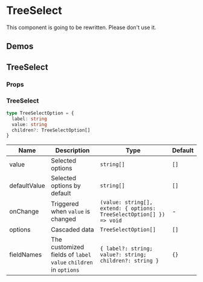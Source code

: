 # TreeSelect <Experimental></Experimental>

<Alert type="error">
This component is going to be rewritten. Please don't use it.
</Alert>

## Demos

<code src="./demos/demo1.tsx"></code>

## TreeSelect

### Props

### TreeSelect

```typescript | pure
type TreeSelectOption = {
  label: string
  value: string
  children?: TreeSelectOption[]
}
```

| Name         | Description                                                      | Type                                                                 | Default |
| ------------ | ---------------------------------------------------------------- | -------------------------------------------------------------------- | ------- |
| value        | Selected options                                                 | `string[]`                                                           | `[]`    |
| defaultValue | Selected options by default                                      | `string[]`                                                           | `[]`    |
| onChange     | Triggered when `value` is changed                                | `(value: string[], extend: { options: TreeSelectOption[] }) => void` | -       |
| options      | Cascaded data                                                    | `TreeSelectOption[]`                                                 | `[]`    |
| fieldNames   | The customized fields of `label` `value` `children` in `options` | `{ label?: string; value?: string; children?: string }`              | `{}`    |
